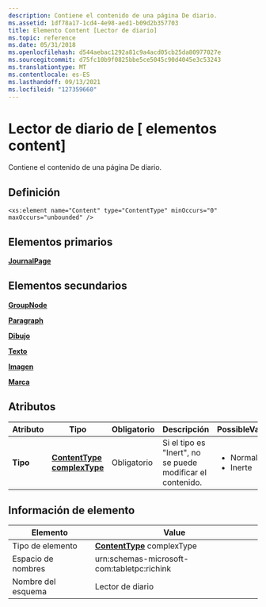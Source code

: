 ```yaml
---
description: Contiene el contenido de una página De diario.
ms.assetid: 1df78a17-1cd4-4e98-aed1-b09d2b357703
title: Elemento Content [Lector de diario]
ms.topic: reference
ms.date: 05/31/2018
ms.openlocfilehash: d544aebac1292a81c9a4acd05cb25da80977027e
ms.sourcegitcommit: d75fc10b9f0825bbe5ce5045c90d4045e3c53243
ms.translationtype: MT
ms.contentlocale: es-ES
ms.lasthandoff: 09/13/2021
ms.locfileid: "127359660"
---
```

# <a name="content-element-journal-reader"></a>Lector de diario de \[ elementos content\]

Contiene el contenido de una página De diario.

## <a name="definition"></a>Definición

``` syntax
<xs:element name="Content" type="ContentType" minOccurs="0" maxOccurs="unbounded" />
```

## <a name="parent-elements"></a>Elementos primarios

[**JournalPage**](journalpage-element.md)

## <a name="child-elements"></a>Elementos secundarios

[**GroupNode**](groupnode-element.md)

[**Paragraph**](paragraph-element.md)

[**Dibujo**](drawing-element.md)

[**Texto**](text-element.md)

[**Imagen**](image-element.md)

[**Marca**](flag-element.md)

## <a name="attributes"></a>Atributos




| Atributo | Tipo | Obligatorio | Descripción | PossibleValues | 
|-----------|------|----------|-------------|----------------|
| <strong>Tipo</strong> | <a href="contenttype-complex-type.md"><strong>ContentType complexType</strong></a> | Obligatorio | Si el tipo es "Inert", no se puede modificar el contenido.<br /> | <ul><li>Normal</li><li>Inerte</li></ul> | 




 

## <a name="element-information"></a>Información de elemento



|  Elemento     | Value                                                     |
|--------------|-------------------------------------------------------------|
| Tipo de elemento | [**ContentType**](contenttype-complex-type.md) complexType |
| Espacio de nombres    | urn:schemas-microsoft-com:tabletpc:richink                  |
| Nombre del esquema  | Lector de diario                                              |



 

 

 




